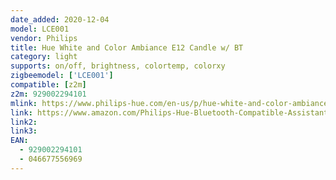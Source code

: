 ```yaml
---
date_added: 2020-12-04
model: LCE001
vendor: Philips
title: Hue White and Color Ambiance E12 Candle w/ BT
category: light
supports: on/off, brightness, colortemp, colorxy
zigbeemodel: ['LCE001']
compatible: [z2m]
z2m: 929002294101
mlink: https://www.philips-hue.com/en-us/p/hue-white-and-color-ambiance-single-bulb-e12/046677556969
link: https://www.amazon.com/Philips-Hue-Bluetooth-Compatible-Assistant/dp/B08BNNHLNS/
link2: 
link3: 
EAN: 
  - 929002294101
  - 046677556969
---
```

